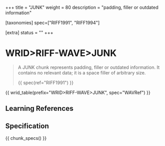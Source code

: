 +++
title = "JUNK"
weight = 80
description = "padding, filler or outdated information"

[taxonomies]
spec=["RIFF1991", "RIFF1994"]

[extra]
status = ""
+++

# WRID>RIFF-WAVE>JUNK

> A JUNK chunk represents padding, filler or outdated information. It contains no relevant data; it is a space filler of arbitrary size.
>
> {{ spec(ref="RIFF1991") }}

{{ wrid_table(prefix="WRID>RIFF-WAVE>JUNK", spec="WAVRef") }}

## Learning References

## Specification

{{ chunk_specs() }}

